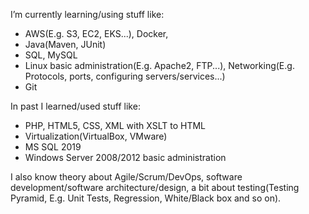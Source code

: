 I’m currently learning/using stuff like:
- AWS(E.g. S3, EC2, EKS...), Docker,
- Java(Maven, JUnit)
- SQL, MySQL
- Linux basic administration(E.g. Apache2, FTP...), Networking(E.g. Protocols, ports, configuring servers/services...)
- Git

In past I learned/used stuff like:
- PHP, HTML5, CSS, XML with XSLT to HTML
- Virtualization(VirtualBox, VMware)
- MS SQL 2019
- Windows Server 2008/2012 basic administration

I also know theory about Agile/Scrum/DevOps, software development/software architecture/design, a bit about testing(Testing Pyramid, E.g. Unit Tests, Regression, White/Black box and so on). 

